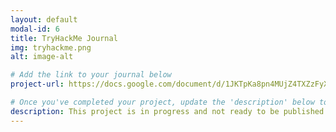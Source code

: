 ```yaml
---
layout: default
modal-id: 6
title: TryHackMe Journal
img: tryhackme.png
alt: image-alt

# Add the link to your journal below
project-url: https://docs.google.com/document/d/1JKTpKa8pn4MUjZ4TXZzFyXBuCkiRG7Z756Z4q5X9VzU/edit?usp=sharing

# Once you've completed your project, update the 'description' below to this one: Completed 17 TryHackMe rooms, gaining hands-on skills in Linux and Windows fundamentals, log analysis, network troubleshooting with Wireshark, and incident handling with Splunk.
description: This project is in progress and not ready to be published just yet. Please contact me if you'd like a sneak peek. Otherwise, stay tuned!
---
```

